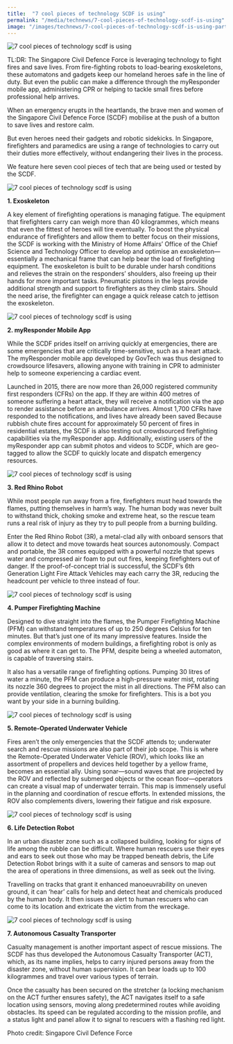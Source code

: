 ```yaml
---
title:  "7 cool pieces of technology SCDF is using"
permalink: "/media/technews/7-cool-pieces-of-technology-scdf-is-using"
image: "/images/technews/7-cool-pieces-of-technology-scdf-is-using-part-1.png"
---
```


![7 cool pieces of technology scdf is using](/images/technews/7-cool-pieces-of-technology-SCDF-is-using-part-1.png)

TL:DR: The Singapore Civil Defence Force is leveraging technology to fight fires and save lives. From fire-fighting robots to load-bearing exoskeletons, these automatons and gadgets keep our homeland heroes safe in the line of duty. But even the public can make a difference through the myResponder mobile app, administering CPR or helping to tackle small fires before professional help arrives. 

When an emergency erupts in the heartlands, the brave men and women of the Singapore Civil Defence Force (SCDF) mobilise at the push of a button to save lives and restore calm. 
 
But even heroes need their gadgets and robotic sidekicks. In Singapore, firefighters and paramedics are using a range of technologies to carry out their duties more effectively, without endangering their lives in the process. 
 
We feature here seven cool pieces of tech that are being used or tested by the SCDF.

![7 cool pieces of technology scdf is using](/images/technews/7-cool-pieces-of-technology-SCDF-is-using-part-2.png)

**1. Exoskeleton**

A key element of firefighting operations is managing fatigue. The equipment that firefighters carry can weigh more than 40 kilogrammes, which means that even the fittest of heroes will tire eventually. To boost the physical endurance of firefighters and allow them to better focus on their missions, the SCDF is working with the Ministry of Home Affairs’ Office of the Chief Science and Technology Officer to develop and optimise an exoskeleton—essentially a mechanical frame that can help bear the load of firefighting equipment.
The exoskeleton is built to be durable under harsh conditions and relieves the strain on the responders’ shoulders, also freeing up their hands for more important tasks. Pneumatic pistons in the legs provide additional strength and support to firefighters as they climb stairs. Should the need arise, the firefighter can engage a quick release catch to jettison the exoskeleton. 

![7 cool pieces of technology scdf is using](/images/technews/7-cool-pieces-of-technology-SCDF-is-using-part-3.png)

**2. myResponder Mobile App**

While the SCDF prides itself on arriving quickly at emergencies, there are some emergencies that are critically time-sensitive, such as a heart attack. The myResponder mobile app developed by GovTech was thus designed to crowdsource lifesavers, allowing anyone with training in CPR to administer help to someone experiencing a cardiac event.

Launched in 2015, there are now more than 26,000 registered community first responders (CFRs) on the app. If they are within 400 metres of someone suffering a heart attack, they will receive a notification via the app to render assistance before an ambulance arrives. Almost 1,700 CFRs have responded to the notifications, and lives have already been saved
Because rubbish chute fires account for approximately 50 percent of fires in residential estates, the SCDF is also testing out crowdsourced firefighting capabilities via the myResponder app. Additionally, existing users of the myResponder app can submit photos and videos to SCDF, which are geo-tagged to allow the SCDF to quickly locate and dispatch emergency resources.
 
![7 cool pieces of technology scdf is using](/images/technews/7-cool-pieces-of-technology-SCDF-is-using-part-4.png)
 
**3. Red Rhino Robot**

While most people run away from a fire, firefighters must head towards the flames, putting themselves in harm’s way. The human body was never built to withstand thick, choking smoke and extreme heat, so the rescue team runs a real risk of injury as they try to pull people from a burning building.

Enter the Red Rhino Robot (3R), a metal-clad ally with onboard sensors that allow it to detect and move towards heat sources autonomously. Compact and portable, the 3R comes equipped with a powerful nozzle that spews water and compressed air foam to put out fires, keeping firefighters out of danger. If the proof-of-concept trial is successful, the SCDF’s 6th Generation Light Fire Attack Vehicles may each carry the 3R, reducing the headcount per vehicle to three instead of four.

![7 cool pieces of technology scdf is using](/images/technews/7-cool-pieces-of-technology-SCDF-is-using-part-5.png)

**4. Pumper Firefighting Machine**

Designed to dive straight into the flames, the Pumper Firefighting Machine (PFM) can withstand temperatures of up to 250 degrees Celsius for ten minutes. But that’s just one of its many impressive features. Inside the complex environments of modern buildings, a firefighting robot is only as good as where it can get to. The PFM, despite being a wheeled automaton, is capable of traversing stairs.


It also has a versatile range of firefighting options. Pumping 30 litres of water a minute, the PFM can produce a high-pressure water mist, rotating its nozzle 360 degrees to project the mist in all directions. The PFM also can provide ventilation, clearing the smoke for firefighters. This is a bot you want by your side in a burning building.
 
![7 cool pieces of technology scdf is using](/images/technews/7-cool-pieces-of-technology-SCDF-is-using-part-6.png)

**5. Remote-Operated Underwater Vehicle**

Fires aren’t the only emergencies that the SCDF attends to; underwater search and rescue missions are also part of their job scope. This is where the Remote-Operated Underwater Vehicle (ROV), which looks like an assortment of propellers and devices held together by a yellow frame, becomes an essential ally.
Using sonar—sound waves that are projected by the ROV and reflected by submerged objects or the ocean floor—operators can create a visual map of underwater terrain. This map is immensely useful in the planning and coordination of rescue efforts. In extended missions, the ROV also complements divers, lowering their fatigue and risk exposure. 
 
![7 cool pieces of technology scdf is using](/images/technews/7-cool-pieces-of-technology-SCDF-is-using-part-7.png)

**6. Life Detection Robot**

In an urban disaster zone such as a collapsed building, looking for signs of life among the rubble can be difficult. Where human rescuers use their eyes and ears to seek out those who may be trapped beneath debris, the Life Detection Robot brings with it a suite of cameras and sensors to map out the area of operations in three dimensions, as well as seek out the living.

Travelling on tracks that grant it enhanced manoeuvrability on uneven ground, it can ‘hear’ calls for help and detect heat and chemicals produced by the human body. It then issues an alert to human rescuers who can come to its location and extricate the victim from the wreckage.

![7 cool pieces of technology scdf is using](/images/technews/7-cool-pieces-of-technology-SCDF-is-using-part-8.png)

**7. Autonomous Casualty Transporter**

Casualty management is another important aspect of rescue missions. The SCDF has thus developed the Autonomous Casualty Transporter (ACT), which, as its name implies, helps to carry injured persons away from the disaster zone, without human supervision. It can bear loads up to 100 kilogrammes and travel over various types of terrain.

Once the casualty has been secured on the stretcher (a locking mechanism on the ACT further ensures safety), the ACT navigates itself to a safe location using sensors, moving along predetermined routes while avoiding obstacles. Its speed can be regulated according to the mission profile, and a status light and panel allow it to signal to rescuers with a flashing red light.

Photo credit: Singapore Civil Defence Force
